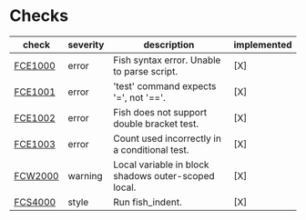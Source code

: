# Checks

| check     | severity | description                                         | implemented |
| --------- | -------- | --------------------------------------------------- | ----------- |
| [FCE1000] | error    |  Fish syntax error. Unable to parse script.         | [X]         |
| [FCE1001] | error    | 'test' command expects '=', not '=='.               | [X]         |
| [FCE1002] | error    | Fish does not support double bracket test.          | [X]         |
| [FCE1003] | error    | Count used incorrectly in a conditional test.       | [X]         |
| [FCW2000] | warning  | Local variable in block shadows outer-scoped local. | [X]         |
| [FCS4000] | style    | Run fish_indent.                                    | [X]         |


[FCE1000]: https://github.com/mattmc3/fishcheck/wiki/FCE1000
[FCE1001]: https://github.com/mattmc3/fishcheck/wiki/FCE1001
[FCE1002]: https://github.com/mattmc3/fishcheck/wiki/FCE1002
[FCE1003]: https://github.com/mattmc3/fishcheck/wiki/FCE1003
[FCW2000]: https://github.com/mattmc3/fishcheck/wiki/FCW2000
[FCS4000]: https://github.com/mattmc3/fishcheck/wiki/FCS4000
